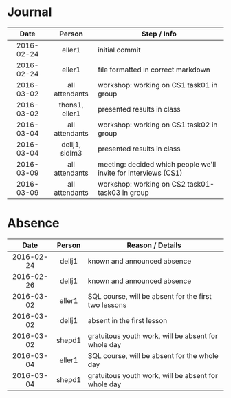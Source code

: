 # Journal
| Date       | Person 		  | Step / Info														|
| :--------: |:--------------:| ----------------------------------------------------------------|
| 2016-02-24 | eller1 		  | initial commit													|
| 2016-02-24 | eller1 	 	  | file formatted in correct markdown								|
| 2016-03-02 | all attendants | workshop: working on CS1 task01	in group						|
| 2016-03-02 | thons1, eller1 | presented results in class										|
| 2016-03-04 | all attendants | workshop: working on CS1 task02	in group						|
| 2016-03-04 | dellj1, sidlm3 | presented results in class										|
| 2016-03-09 | all attendants | meeting: decided which people we'll invite for interviews (CS1)	|
| 2016-03-09 | all attendants | workshop: working on CS2 task01-task03 in group					|




# Absence
| Date       | Person   | Reason / Details		                                |
| :--------: |:--------:| ------------------------------------------------------|
| 2016-02-24 | dellj1   | known and announced absence							|
| 2016-02-26 | dellj1   | known and announced absence							|
| 2016-03-02 | eller1   | SQL course, will be absent for the first two lessons	|
| 2016-03-02 | dellj1	| absent in the first lesson							|
| 2016-03-02 | shepd1   | gratuitous youth work, will be absent for whole day	|
| 2016-03-04 | eller1   | SQL course, will be absent for the whole day			|
| 2016-03-04 | shepd1   | gratuitous youth work, will be absent for whole day	|